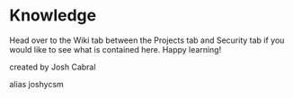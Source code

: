 # Knowledge

Head over to the Wiki tab between the Projects tab and Security tab if you would like to see what is contained here. Happy learning!

created by Josh Cabral

alias joshycsm
